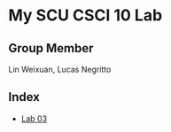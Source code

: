 # My SCU CSCI 10 Lab

## Group Member
Lin Weixuan, Lucas Negritto

## Index
- [Lab 03](lab03/lab03report.md)

